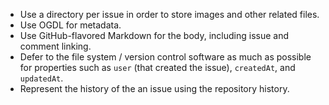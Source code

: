 * Use a directory per issue in order to store images and other related files.
* Use OGDL for metadata.
* Use GitHub-flavored Markdown for the body, including issue and comment linking.
* Defer to the file system / version control software as much as possible for properties such as `user` (that created the issue), `createdAt`, and `updatedAt`.
* Represent the history of the an issue using the repository history.
